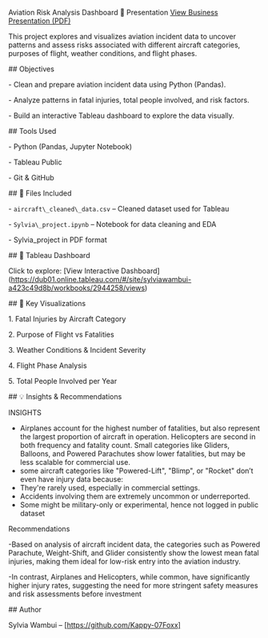 Aviation Risk Analysis Dashboard
📄 Presentation
[View Business Presentation (PDF)](Presentation.pdf)



This project explores and visualizes aviation incident data to uncover patterns and assess risks associated with different aircraft categories, purposes of flight, weather conditions, and flight phases.



\##  Objectives

\- Clean and prepare aviation incident data using Python (Pandas).

\- Analyze patterns in fatal injuries, total people involved, and risk factors.

\- Build an interactive Tableau dashboard to explore the data visually.



\##  Tools Used

\- Python (Pandas, Jupyter Notebook)

\- Tableau Public

\- Git \& GitHub



\## 📁 Files Included

\- `aircraft\_cleaned\_data.csv` – Cleaned dataset used for Tableau

\- `Sylvia\_project.ipynb` – Notebook for data cleaning and EDA

\- Sylvia\_project in PDF format



\## 🔗 Tableau Dashboard

Click to explore: \[View Interactive Dashboard](https://dub01.online.tableau.com/#/site/sylviawambui-a423c49d8b/workbooks/2944258/views)



\## 📌 Key Visualizations

1\. Fatal Injuries by Aircraft Category

2\. Purpose of Flight vs Fatalities

3\. Weather Conditions \& Incident Severity

4\. Flight Phase Analysis

5\. Total People Involved per Year



\## 💡 Insights \& Recommendations

INSIGHTS

* Airplanes account for the highest number of fatalities, but also represent the largest proportion of aircraft in operation. Helicopters are second in both frequency and fatality count. Small categories like Gliders, Balloons, and Powered Parachutes show lower fatalities, but may be less scalable for commercial use.
* some aircraft categories like "Powered-Lift", "Blimp", or "Rocket" don’t even have injury data because:
* They're rarely used, especially in commercial settings.
* Accidents involving them are extremely uncommon or underreported.
* Some might be military-only or experimental, hence not logged in public dataset



Recommendations



-Based on analysis of aircraft incident data, the categories such as Powered Parachute, Weight-Shift, and Glider consistently show the lowest mean fatal injuries, making them ideal for low-risk entry into the aviation industry. 

-In contrast, Airplanes and Helicopters, while common, have significantly higher injury rates, suggesting the need for more stringent safety measures and risk assessments before investment

\##  Author

Sylvia Wambui – \[https://github.com/Kappy-07Foxx]



